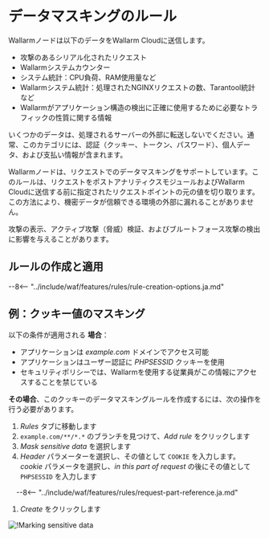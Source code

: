 [img-masking]:      ../../images/user-guides/rules/sensitive-data-rule.png

# データマスキングのルール

Wallarmノードは以下のデータをWallarm Cloudに送信します。

* 攻撃のあるシリアル化されたリクエスト
* Wallarmシステムカウンター
* システム統計：CPU負荷、RAM使用量など
* Wallarmシステム統計：処理されたNGINXリクエストの数、Tarantool統計など
* Wallarmがアプリケーション構造の検出に正確に使用するために必要なトラフィックの性質に関する情報

いくつかのデータは、処理されるサーバーの外部に転送しないでください。通常、このカテゴリには、認証（クッキー、トークン、パスワード）、個人データ、および支払い情報が含まれます。

Wallarmノードは、リクエストでのデータマスキングをサポートしています。このルールは、リクエストをポストアナリティクスモジュールおよびWallarm Cloudに送信する前に指定されたリクエストポイントの元の値を切り取ります。この方法により、機密データが信頼できる環境の外部に漏れることがありません。

攻撃の表示、アクティブ攻撃（脅威）検証、およびブルートフォース攻撃の検出に影響を与えることがあります。

## ルールの作成と適用

--8<-- "../include/waf/features/rules/rule-creation-options.ja.md"

## 例：クッキー値のマスキング

以下の条件が適用される **場合**：

* アプリケーションは *example.com* ドメインでアクセス可能
* アプリケーションはユーザー認証に *PHPSESSID* クッキーを使用
* セキュリティポリシーでは、Wallarmを使用する従業員がこの情報にアクセスすることを禁じている

**その場合**、このクッキーのデータマスキングルールを作成するには、次の操作を行う必要があります。

1. *Rules* タブに移動します
1. `example.com/**/*.*` のブランチを見つけて、*Add rule* をクリックします
1. *Mask sensitive data* を選択します
1. *Header* パラメーターを選択し、その値として `COOKIE` を入力します。*cookie* パラメータを選択し、*in this part of request* の後にその値として `PHPSESSID` を入力します

    --8<-- "../include/waf/features/rules/request-part-reference.ja.md"

1. *Create* をクリックします

![!Marking sensitive data][img-masking]